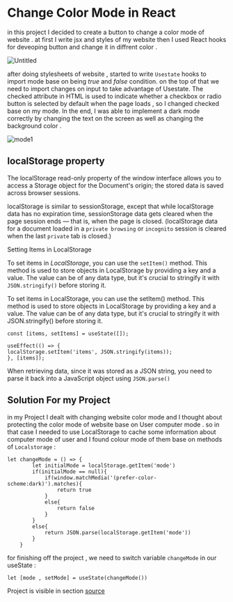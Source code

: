 # Change Color Mode in React

in this project I decided to create a button to change a color mode of website . at first I write jsx and styles of my website then I used React hooks for deveoping button and change it in diffrent color . 

![Untitled](https://github.com/user-attachments/assets/56791d84-9f24-422a-a624-7f7367473f50)

after doing stylesheets of website , started to write `Usestate` hooks to import mode base on being _true_ and _false_ condition. on the top of that we need to import changes on input to take advantage of Usestate. 
The checked attribute in HTML is used to indicate whether a checkbox or radio button is selected by default when the page loads , so I changed checked base on my mode.
In the end, I was able to implement a dark mode correctly by changing the text on the screen as well as changing the background color .

![mode1](https://github.com/user-attachments/assets/cd5f38cc-4f71-43a8-bf80-4a08514b49cd)



## localStorage property
The localStorage read-only property of the window interface allows you to access a Storage object for the Document's origin; the stored data is saved across browser sessions.

localStorage is similar to sessionStorage, except that while localStorage data has no expiration time, sessionStorage data gets cleared when the page session ends — that is, when the page is closed. (localStorage data for a document loaded in a `private browsing` or `incognito` session is cleared when the last `private` tab is closed.)

Setting Items in LocalStorage

To set items in _LocalStorage_, you can use the `setItem()` method. This method is used to store objects in LocalStorage by providing a key and a value. The value can be of any data type, but it's crucial to stringify it with `JSON.stringify()` before storing it.

To set items in LocalStorage, you can use the setItem() method. This method is used to store objects in LocalStorage by providing a key and a value. The value can be of any data type, but it's crucial to stringify it with JSON.stringify() before storing it.
```
const [items, setItems] = useState([]);

useEffect(() => {
localStorage.setItem('items', JSON.stringify(items));
}, [items]);
```
When retrieving data, since it was stored as a JSON string, you need to parse it back into a JavaScript object using `JSON.parse()`

## Solution For my Project

in my Project I dealt with changing website color mode and I thought about protecting the color mode of website base on User computer mode . so in that case I needed to use LocalStorage to cache some information about computer mode of user and I found colour mode of them base on methods of `Localstorage` : 
```
let changeMode = () => {
        let initialMode = localStorage.getItem('mode')
        if(initialMode == null){
            if(window.matchMedia('(prefer-color-scheme:dark)').matches){
                return true
            }
            else{
                return false
            }
        }
        else{
            return JSON.parse(localStorage.getItem('mode'))
        }
    }
```

for finishing off the project , we need to switch variable `changeMode` in our useState  :
```
let [mode , setMode] = useState(changeMode())
 ```


Project is visible in section [source](https://github.com/aiaaee/Change-Color-Mode-React/tree/main/ColorMode)

